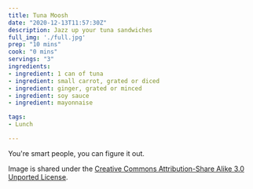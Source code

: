 ```yaml
---
title: Tuna Moosh
date: "2020-12-13T11:57:30Z"
description: Jazz up your tuna sandwiches
full_img: './full.jpg'
prep: "10 mins"
cook: "0 mins"
servings: "3"
ingredients:
- ingredient: 1 can of tuna
- ingredient: small carrot, grated or diced
- ingredient: ginger, grated or minced
- ingredient: soy sauce
- ingredient: mayonnaise

tags:
- Lunch

---
```


You're smart people, you can figure it out.

Image is shared under the [Creative Commons Attribution-Share Alike 3.0 Unported License](https://creativecommons.org/licenses/by-sa/3.0/deed.en).
